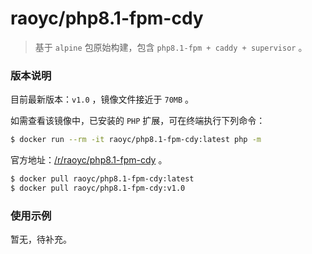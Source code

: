 # raoyc/php8.1-fpm-cdy

>   基于 `alpine` 包原始构建，包含 `php8.1-fpm + caddy + supervisor` 。

### 版本说明

目前最新版本：`v1.0` ，镜像文件接近于 `70MB` 。

如需查看该镜像中，已安装的 `PHP` 扩展，可在终端执行下列命令：

```bash
$ docker run --rm -it raoyc/php8.1-fpm-cdy:latest php -m
```

官方地址：[/r/raoyc/php8.1-fpm-cdy](https://hub.docker.com/r/raoyc/php8.1-fpm-cdy) 。

```bash
$ docker pull raoyc/php8.1-fpm-cdy:latest
$ docker pull raoyc/php8.1-fpm-cdy:v1.0
```

### 使用示例

暂无，待补充。
